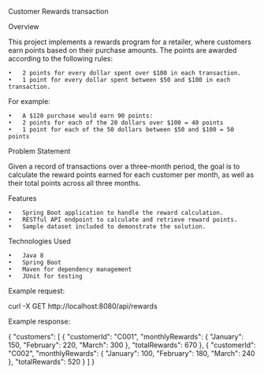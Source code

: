 Customer Rewards transaction

Overview

This project implements a rewards program for a retailer, where customers earn points based on their purchase amounts. The points are awarded according to the following rules:

	•	2 points for every dollar spent over $100 in each transaction.
	•	1 point for every dollar spent between $50 and $100 in each transaction.

For example:

	•	A $120 purchase would earn 90 points:
	•	2 points for each of the 20 dollars over $100 = 40 points
	•	1 point for each of the 50 dollars between $50 and $100 = 50 points

Problem Statement

Given a record of transactions over a three-month period, the goal is to calculate the reward points earned for each customer per month, as well as their total points across all three months.

Features

	•	Spring Boot application to handle the reward calculation.
	•	RESTful API endpoint to calculate and retrieve reward points.
	•	Sample dataset included to demonstrate the solution.

Technologies Used

	•	Java 8
	•	Spring Boot
	•	Maven for dependency management
	•	JUnit for testing
Example request:

curl -X GET http://localhost:8080/api/rewards

Example response:

{
  "customers": [
    {
      "customerId": "C001",
      "monthlyRewards": {
        "January": 150,
        "February": 220,
        "March": 300
      },
      "totalRewards": 670
    },
    {
      "customerId": "C002",
      "monthlyRewards": {
        "January": 100,
        "February": 180,
        "March": 240
      },
      "totalRewards": 520
    }
  ]
}


